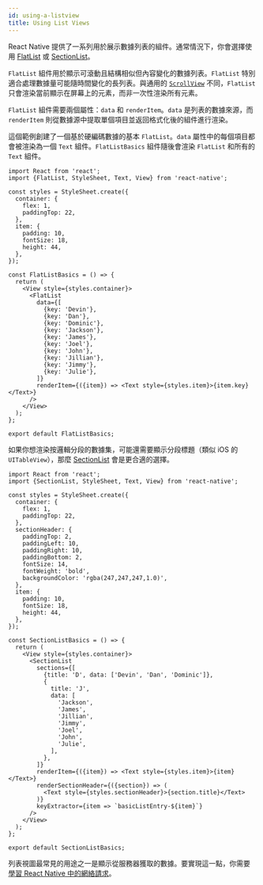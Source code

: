 ```yaml
---
id: using-a-listview
title: Using List Views
---
```


React Native 提供了一系列用於展示數據列表的組件。通常情況下，你會選擇使用 [FlatList](flatlist.md) 或 [SectionList](sectionlist.md)。

`FlatList` 組件用於顯示可滾動且結構相似但內容變化的數據列表。`FlatList` 特別適合處理數據量可能隨時間變化的長列表。與通用的 [`ScrollView`](using-a-scrollview.md) 不同，`FlatList` 只會渲染當前顯示在屏幕上的元素，而非一次性渲染所有元素。

`FlatList` 組件需要兩個屬性：`data` 和 `renderItem`。`data` 是列表的數據來源，而 `renderItem` 則從數據源中提取單個項目並返回格式化後的組件進行渲染。

這個範例創建了一個基於硬編碼數據的基本 `FlatList`。`data` 屬性中的每個項目都會被渲染為一個 `Text` 組件。`FlatListBasics` 組件隨後會渲染 `FlatList` 和所有的 `Text` 組件。

```SnackPlayer name=FlatList%20Basics
import React from 'react';
import {FlatList, StyleSheet, Text, View} from 'react-native';

const styles = StyleSheet.create({
  container: {
    flex: 1,
    paddingTop: 22,
  },
  item: {
    padding: 10,
    fontSize: 18,
    height: 44,
  },
});

const FlatListBasics = () => {
  return (
    <View style={styles.container}>
      <FlatList
        data={[
          {key: 'Devin'},
          {key: 'Dan'},
          {key: 'Dominic'},
          {key: 'Jackson'},
          {key: 'James'},
          {key: 'Joel'},
          {key: 'John'},
          {key: 'Jillian'},
          {key: 'Jimmy'},
          {key: 'Julie'},
        ]}
        renderItem={({item}) => <Text style={styles.item}>{item.key}</Text>}
      />
    </View>
  );
};

export default FlatListBasics;
```

如果你想渲染按邏輯分段的數據集，可能還需要顯示分段標題（類似 iOS 的 `UITableView`），那麼 [SectionList](sectionlist.md) 會是更合適的選擇。

```SnackPlayer name=SectionList%20Basics
import React from 'react';
import {SectionList, StyleSheet, Text, View} from 'react-native';

const styles = StyleSheet.create({
  container: {
    flex: 1,
    paddingTop: 22,
  },
  sectionHeader: {
    paddingTop: 2,
    paddingLeft: 10,
    paddingRight: 10,
    paddingBottom: 2,
    fontSize: 14,
    fontWeight: 'bold',
    backgroundColor: 'rgba(247,247,247,1.0)',
  },
  item: {
    padding: 10,
    fontSize: 18,
    height: 44,
  },
});

const SectionListBasics = () => {
  return (
    <View style={styles.container}>
      <SectionList
        sections={[
          {title: 'D', data: ['Devin', 'Dan', 'Dominic']},
          {
            title: 'J',
            data: [
              'Jackson',
              'James',
              'Jillian',
              'Jimmy',
              'Joel',
              'John',
              'Julie',
            ],
          },
        ]}
        renderItem={({item}) => <Text style={styles.item}>{item}</Text>}
        renderSectionHeader={({section}) => (
          <Text style={styles.sectionHeader}>{section.title}</Text>
        )}
        keyExtractor={item => `basicListEntry-${item}`}
      />
    </View>
  );
};

export default SectionListBasics;
```

列表視圖最常見的用途之一是顯示從服務器獲取的數據。要實現這一點，你需要 [學習 React Native 中的網絡請求](network.md)。